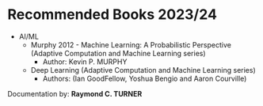 # Recommended Books 2023/24

* AI/ML
    * Murphy 2012 - Machine Learning: A Probabilistic Perspective (Adaptive Computation and Machine Learning series)
        * Author: Kevin P. MURPHY
    * Deep Learning (Adaptive Computation and Machine Learning series)
        * Authors: (Ian GoodFellow, Yoshua Bengio and Aaron Courville)


Documentation by: **Raymond C. TURNER**
